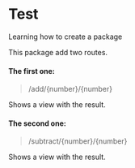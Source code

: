 # Test
Learning how to create a package


This package add two routes.

#### The first one:    

> /add/{number}/{number}

Shows a view with the result.
                  
#### The second one:    

> /subtract/{number}/{number}

Shows a view with the result.
